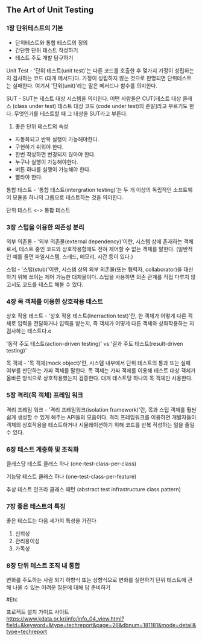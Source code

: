 ## The Art of Unit Testing

### 1장 단위테스트의 기본

- 단위테스트와 통합 테스트의 정의
- 간단한 단위 테스트 작성하기
- 테스트 주도 개발 탐구하기

Unit Test - '단위 테스트(unit test)'는 다른 코드를 호출한 후 몇가지 가정이 성립하는지 검사하는 코드 (대개 메서드)다. 가정이 성립하지 않는 것으로 판명되면 단위테스트는 실패한다. 여기서 '단위(unit)'라는 말은 메서드나 함수를 의미한다.

SUT - SUT는 테스트 대상 시스템을 의미한다. 어떤 사람들은 CUT[테스트 대상 클래스 (class under test) 테스트 대상 코드 (code under test)의 준말]라고 부르기도 한다. 무엇인가를 테스트할 때 그 대상을 SUT라고 부른다.

1. 좋은 단위 테스트의 속성

- 자동화되고 반복 실행이 가능해야한다.
- 구현하기 쉬워야 한다.
- 한번 작성하면 변경되지 않아야 한다.
- 누구나 실행이 가능해야한다.
- 버튼 하나를 실행이 가능해야 한다.
- 빨라야 한다.

통합 테스트 - '통합 테스트(intergration testing)'는 두 개 이상의 독립적인 소프트웨어 모듈을 하나의 그룹으로 테스트하는 것을 의미한다.

단위 테스트 <-> 통합 테스트

### 3장 스텁을 이용한 의존성 분리

외부 의존물 - '외부 의존물(external dependency)'이란, 시스템 상에 존재하는 객체로서, 테스트 중인 코드와 상호작용함에도 전혀 제어할 수 없는 객체를 말한다.
(일반적인 예를 들면 파일시스템, 스레드, 메모리, 시간 등이 있다.)

스텁 - '스텁(stub)'이란, 시스템 상의 외부 의존물(또는 협력자, collaborator)을 대신하기 위해 쓰이는 제어 가능한 대체물이다. 
스텁을 사용하면 의존 관계를 직접 다루지 않고서도 코드를 테스트 해볼 수 있다.

### 4장 목 객체를 이용한 상호작용 테스트

상호 작용 테스트 - '상호 작용 테스트(Inerraction test)'란, 한 객체가 어떻게 다른 객체로 입력을 전달하거나 입력을 받는지, 즉 객체가 어떻게 다른 객체와 상화작용하는 지 검사하는 테스트다.e

'동작 주도 테스트(action-driven testing)' vs '결과 주도 테스트(result-driven testing)'

목 객체 - '목 객체(mock object)'란, 시스템 내부에서 단위 테스트의 통과 또는 실패 여부를 판단하는 가짜 객체를 말한다. 목 객체는 가짜 객체를 이용해 테스트 대상 객체가 올바른 방식으로 상호작용했는지 검증한다. 대개 테스트당 하나의 목 객체만 사용한다.

### 5장 격리(목 객체) 프레임 워크

격리 프레임 워크 - '격리 프레임워크(isolation framework)'란, 목과 스텁 객체를 훨씬 쉽게 생성할 수 있게 해주는 API들의 모음이다. 격리 프레임워크를 이용하면 개발자들이 객체의 상호작용을 테스트하거나 시뮬레이션하기 위해 코드를 반복 작성하는 일을 줄일 수 있다.

### 6장 테스트 계층화 및 조직화

클래스당 테스트 클래스 하나 (one-test-class-per-class)

기능당 테스트 클래스 하나 (one-test-class-per-feature)

추상 테스트 인프라 클래스 패턴 (abstract test infrastructure class pattern)

### 7장 좋은 테스트의 특징

좋은 테스트는 다음 세가지 특성을 가진다
1. 신뢰성
2. 관리용이성
3. 가독성

### 8장 단위 테스트 조직 내 통합

변화를 주도하는 사람 되기
하향식 또는 상향식으로 변화를 실현하기
단위 테스트에 관해 나올 수 있는 어려운 질문에 대해 답 준비하기

#Etc

프로젝트 설치 가이드 사이트  
https://www.kdata.or.kr/info/info_04_view.html?field=&keyword=&type=techreport&page=26&dbnum=181181&mode=detail&type=techreport
